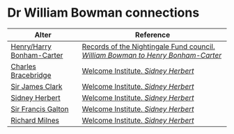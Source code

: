 # Dr William Bowman connections
| Alter  | Reference|
| ------------- |------------- |
| [Henry/Harry Bonham-Carter](https://github.com/altealo/HenryBonhamCarter/blob/master/README.md)  |[Records of the Nightingale Fund council. *William Bowman to Henry Bonham-Carter*](https://discovery.nationalarchives.gov.uk/details/r/499a45ca-e622-4c1a-914b-efd20f0a2609)|
| [Charles Bracebridge](https://github.com/altealo/CharlesBracebridge/blob/master/README.md)  |[Welcome Institute. *Sidney Herbert*](http://www.florence-nightingale-avenging-angel.co.uk/goldie/goldieitems/4_184.htm)|
| [Sir James Clark](https://github.com/altealo/JamesClark/blob/master/README.md)  |[Welcome Institute. *Sidney Herbert*](http://www.florence-nightingale-avenging-angel.co.uk/goldie/goldieitems/4_184.htm)|
| [Sidney Herbert](https://github.com/altealo/SidneyHerbert/blob/master/README.md)  |[Welcome Institute. *Sidney Herbert*](http://www.florence-nightingale-avenging-angel.co.uk/goldie/goldieitems/4_184.htm)|
| [Sir Francis Galton](https://github.com/altealo/FrancisGalton/blob/master/README.md)  |[Welcome Institute. *Sidney Herbert*](http://www.florence-nightingale-avenging-angel.co.uk/goldie/goldieitems/4_184.htm)|
| [Richard Milnes](https://github.com/altealo/RichardMilnes/blob/master/README.md)  |[Welcome Institute. *Sidney Herbert*](http://www.florence-nightingale-avenging-angel.co.uk/goldie/goldieitems/4_184.htm)|

